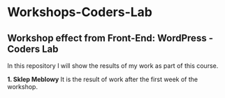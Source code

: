 # Workshops-Coders-Lab
## Workshop effect from Front-End: WordPress - Coders Lab
In this repository I will show the results of my work as part of this course.

**1. Sklep Meblowy**
It is the result of work after the first week of the workshop.

